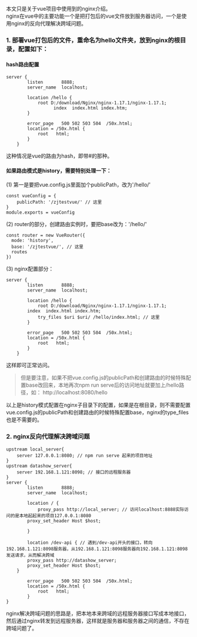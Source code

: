 本文只是关于vue项目中使用到的nginx介绍。    
nginx在vue中的主要功能一个是把打包后的vue文件放到服务器访问，一个是使用nginx的反向代理解决跨域问题。   
### 1. 部署vue打包后的文件，重命名为hello文件夹，放到nginx的根目录，配置如下：
#### hash路由配置
```
server {
        listen       8888;
        server_name  localhost;

        location /hello {
            root D:/download/Nginx/nginx-1.17.1/nginx-1.17.1;
			      index  index.html index.htm;
        }

        error_page   500 502 503 504  /50x.html;
        location = /50x.html {
            root   html;
        }
    }

```
这种情况是vue的路由为hash，即带#的那种。    
#### 如果路由模式是history，需要特别处理一下：
(1) 第一是要把vue.config.js里面加个publicPath，改为'/hello/'
```
const vueConfig = {
    publicPath: '/zjtestvue/' // 这里
}
module.exports = vueConfig
```
(2) router的部分，创建路由实例时，要把base改为：'/hello/'
```
const router = new VueRouter({
  mode: 'history',
  base: '/zjtestvue/', // 这里
  routes
})
```
(3) nginx配置部分：
```
server {
        listen       8888;
        server_name  localhost;

        location /hello {
            root D:/download/Nginx/nginx-1.17.1/nginx-1.17.1;
	    index  index.html index.htm;
            try_files $uri $uri/ /hello/index.html; // 这里
        }

        error_page   500 502 503 504  /50x.html;
        location = /50x.html {
            root   html;
        }
    }
```
这样即可正常访问。
> 但是要注意，如果不把vue.config.js的publicPath和创建路由的时候特殊配置base改回来，本地再次npm run serve后的访问地址就要加上/hello路径，如： http://localhost:8080/hello    

以上是history模式配置在nginx子目录下的配置，如果是在根目录，则不需要配置vue.config.js的publicPath和创建路由的时候特殊配置base，nginx的type_files也是不需要的。   
### 2. nginx反向代理解决跨域问题
```
upstream local_server{
    server 127.0.0.1:8080; // npm run serve 起来的项目地址
}
upstream datashow_server{
    server 192.168.1.121:8098; // 接口的远程服务器
} 
server {
        listen       8888;
        server_name  localhost;

        location / {
            proxy_pass http://local_server; // 访问localhost:8888实际访问的是本地起起来的项目127.0.0.1:8080
	    proxy_set_header Host $host;

        }

        location /dev-api { // 遇到/dev-api开头的接口，转向192.168.1.121:8098服务器，从192.168.1.121:8098服务器向192.168.1.121:8098发送请求，从而解决跨域
		proxy_pass http://datashow_server;
		proxy_set_header Host $host;
	}

        error_page   500 502 503 504  /50x.html;
        location = /50x.html {
            root   html;
        }
}
```
nginx解决跨域问题的思路是，把本地本来跨域的远程服务器接口写成本地接口，然后通过nginx转发到远程服务器，这样就是服务器和服务器之间的通信，不存在跨域问题了。
